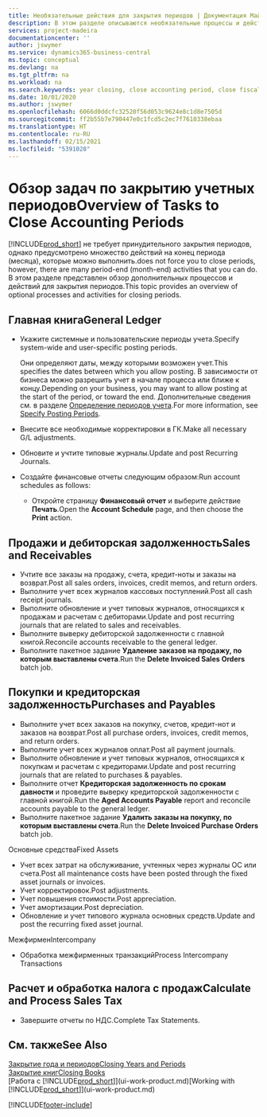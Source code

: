 ```yaml
---
title: Необязательные действия для закрытия периодов | Документация Майкрософт
description: В этом разделе описываются необязательные процессы и действия по закрытию учетных периодов в Business Central.
services: project-madeira
documentationcenter: ''
author: jswymer
ms.service: dynamics365-business-central
ms.topic: conceptual
ms.devlang: na
ms.tgt_pltfrm: na
ms.workload: na
ms.search.keywords: year closing, close accounting period, close fiscal year, aging, creditor payments, vendor payments
ms.date: 10/01/2020
ms.author: jswymer
ms.openlocfilehash: 6066d0ddcfc32520f56d053c9624e8c1d8e7505d
ms.sourcegitcommit: ff2b55b7e790447e0c1fcd5c2ec7f7610338ebaa
ms.translationtype: HT
ms.contentlocale: ru-RU
ms.lasthandoff: 02/15/2021
ms.locfileid: "5391028"
---
```

# <a name="overview-of-tasks-to-close-accounting-periods"></a><span data-ttu-id="302bc-103">Обзор задач по закрытию учетных периодов</span><span class="sxs-lookup"><span data-stu-id="302bc-103">Overview of Tasks to Close Accounting Periods</span></span>
[!INCLUDE[prod_short](includes/prod_short.md)] <span data-ttu-id="302bc-104">не требует принудительного закрытия периодов, однако предусмотрено множество действий на конец периода (месяца), которые можно выполнить.</span><span class="sxs-lookup"><span data-stu-id="302bc-104">does not force you to close periods, however, there are many period-end (month-end) activities that you can do.</span></span> <span data-ttu-id="302bc-105">В этом разделе представлен обзор дополнительных процессов и действий для закрытия периодов.</span><span class="sxs-lookup"><span data-stu-id="302bc-105">This topic provides an overview of optional processes and activities for closing periods.</span></span>  

## <a name="general-ledger"></a><span data-ttu-id="302bc-106">Главная книга</span><span class="sxs-lookup"><span data-stu-id="302bc-106">General Ledger</span></span>
* <span data-ttu-id="302bc-107">Укажите системные и пользовательские периоды учета.</span><span class="sxs-lookup"><span data-stu-id="302bc-107">Specify system-wide and user-specific posting periods.</span></span>  

    <span data-ttu-id="302bc-108">Они определяют даты, между которыми возможен учет.</span><span class="sxs-lookup"><span data-stu-id="302bc-108">This specifies the dates between which you allow posting.</span></span> <span data-ttu-id="302bc-109">В зависимости от бизнеса можно разрешить учет в начале процесса или ближе к концу.</span><span class="sxs-lookup"><span data-stu-id="302bc-109">Depending on your business, you may want to allow posting at the start of the period, or toward the end.</span></span> <span data-ttu-id="302bc-110">Дополнительные сведения см. в разделе [Определение периодов учета](finance-how-specify-posting-periods.md).</span><span class="sxs-lookup"><span data-stu-id="302bc-110">For more information, see [Specify Posting Periods](finance-how-specify-posting-periods.md).</span></span>  
* <span data-ttu-id="302bc-111">Внесите все необходимые корректировки в ГК.</span><span class="sxs-lookup"><span data-stu-id="302bc-111">Make all necessary G/L adjustments.</span></span>  
* <span data-ttu-id="302bc-112">Обновите и учтите типовые журналы.</span><span class="sxs-lookup"><span data-stu-id="302bc-112">Update and post Recurring Journals.</span></span>  
  <!--* Process Consolidations-->
* <span data-ttu-id="302bc-113">Создайте финансовые отчеты следующим образом:</span><span class="sxs-lookup"><span data-stu-id="302bc-113">Run account schedules as follows:</span></span>  
  * <span data-ttu-id="302bc-114">Откройте страницу **Финансовый отчет** и выберите действие **Печать**.</span><span class="sxs-lookup"><span data-stu-id="302bc-114">Open the **Account Schedule** page, and then choose the **Print** action.</span></span>  

## <a name="sales-and-receivables"></a><span data-ttu-id="302bc-115">Продажи и дебиторская задолженность</span><span class="sxs-lookup"><span data-stu-id="302bc-115">Sales and Receivables</span></span>
* <span data-ttu-id="302bc-116">Учтите все заказы на продажу, счета, кредит-ноты и заказы на возврат.</span><span class="sxs-lookup"><span data-stu-id="302bc-116">Post all sales orders, invoices, credit memos, and return orders.</span></span>  
* <span data-ttu-id="302bc-117">Выполните учет всех журналов кассовых поступлений.</span><span class="sxs-lookup"><span data-stu-id="302bc-117">Post all cash receipt journals.</span></span>  
* <span data-ttu-id="302bc-118">Выполните обновление и учет типовых журналов, относящихся к продажам и расчетам с дебиторами.</span><span class="sxs-lookup"><span data-stu-id="302bc-118">Update and post recurring journals that are related to sales and receivables.</span></span>  
* <span data-ttu-id="302bc-119">Выполните выверку дебиторской задолженности с главной книгой.</span><span class="sxs-lookup"><span data-stu-id="302bc-119">Reconcile accounts receivable to the general ledger.</span></span>  
* <span data-ttu-id="302bc-120">Выполните пакетное задание **Удаление заказов на продажу, по которым выставлены счета**.</span><span class="sxs-lookup"><span data-stu-id="302bc-120">Run the **Delete Invoiced Sales Orders** batch job.</span></span>  

## <a name="purchases-and-payables"></a><span data-ttu-id="302bc-121">Покупки и кредиторская задолженность</span><span class="sxs-lookup"><span data-stu-id="302bc-121">Purchases and Payables</span></span>
* <span data-ttu-id="302bc-122">Выполните учет всех заказов на покупку, счетов, кредит-нот и заказов на возврат.</span><span class="sxs-lookup"><span data-stu-id="302bc-122">Post all purchase orders, invoices, credit memos, and return orders.</span></span>  
* <span data-ttu-id="302bc-123">Выполните учет всех журналов оплат.</span><span class="sxs-lookup"><span data-stu-id="302bc-123">Post all payment journals.</span></span>  
* <span data-ttu-id="302bc-124">Выполните обновление и учет типовых журналов, относящихся к покупкам и расчетам с кредиторами.</span><span class="sxs-lookup"><span data-stu-id="302bc-124">Update and post recurring journals that are related to purchases & payables.</span></span>  
* <span data-ttu-id="302bc-125">Выполните отчет **Кредиторская задолженность по срокам давности** и проведите выверку кредиторской задолженности с главной книгой.</span><span class="sxs-lookup"><span data-stu-id="302bc-125">Run the **Aged Accounts Payable** report and reconcile accounts payable to the general ledger.</span></span>  
* <span data-ttu-id="302bc-126">Выполните пакетное задание **Удалить заказы на покупку, по которым выставлены счета**.</span><span class="sxs-lookup"><span data-stu-id="302bc-126">Run the **Delete Invoiced Purchase Orders** batch job.</span></span>  

<span data-ttu-id="302bc-127">Основные средства</span><span class="sxs-lookup"><span data-stu-id="302bc-127">Fixed Assets</span></span>
* <span data-ttu-id="302bc-128">Учет всех затрат на обслуживание, учтенных через журналы ОС или счета.</span><span class="sxs-lookup"><span data-stu-id="302bc-128">Post all maintenance costs have been posted through the fixed asset journals or invoices.</span></span>
* <span data-ttu-id="302bc-129">Учет корректировок.</span><span class="sxs-lookup"><span data-stu-id="302bc-129">Post adjustments.</span></span>
* <span data-ttu-id="302bc-130">Учет повышения стоимости.</span><span class="sxs-lookup"><span data-stu-id="302bc-130">Post appreciation.</span></span>
* <span data-ttu-id="302bc-131">Учет амортизации.</span><span class="sxs-lookup"><span data-stu-id="302bc-131">Post depreciation.</span></span>
* <span data-ttu-id="302bc-132">Обновление и учет типового журнала основных средств.</span><span class="sxs-lookup"><span data-stu-id="302bc-132">Update and post the recurring fixed asset journal.</span></span>

<span data-ttu-id="302bc-133">Межфирмен</span><span class="sxs-lookup"><span data-stu-id="302bc-133">Intercompany</span></span>
* <span data-ttu-id="302bc-134">Обработка межфирменных транзакций</span><span class="sxs-lookup"><span data-stu-id="302bc-134">Process Intercompany Transactions</span></span>

## <a name="calculate-and-process-sales-tax"></a><span data-ttu-id="302bc-135">Расчет и обработка налога с продаж</span><span class="sxs-lookup"><span data-stu-id="302bc-135">Calculate and Process Sales Tax</span></span>
* <span data-ttu-id="302bc-136">Завершите отчеты по НДС.</span><span class="sxs-lookup"><span data-stu-id="302bc-136">Complete Tax Statements.</span></span>  

## <a name="see-also"></a><span data-ttu-id="302bc-137">См. также</span><span class="sxs-lookup"><span data-stu-id="302bc-137">See Also</span></span>
[<span data-ttu-id="302bc-138">Закрытие года и периодов</span><span class="sxs-lookup"><span data-stu-id="302bc-138">Closing Years and Periods</span></span>](year-close-years-periods.md)  
[<span data-ttu-id="302bc-139">Закрытие книг</span><span class="sxs-lookup"><span data-stu-id="302bc-139">Closing Books</span></span>](year-close-books.md)  
<span data-ttu-id="302bc-140">[Работа с [!INCLUDE[prod_short](includes/prod_short.md)]](ui-work-product.md)</span><span class="sxs-lookup"><span data-stu-id="302bc-140">[Working with [!INCLUDE[prod_short](includes/prod_short.md)]](ui-work-product.md)</span></span>


[!INCLUDE[footer-include](includes/footer-banner.md)]